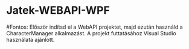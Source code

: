 # Jatek-WEBAPI-WPF
#Fontos: Először indítsd el a WebAPI projektet, majd ezután használd a CharacterManager alkalmazást.
A projekt futtatásához Visual Studio használata ajánlott.
